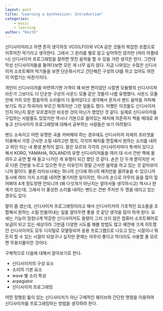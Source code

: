 ```yaml
---
layout: post
title: "Learning a Synthesizer: Introduction"
categories: 
    - music
    - learning
author: "Keith"
---
```


신디사이저라고 하면 흔히 생각하듯 VCO(LFO)와 VCA 같은 것들의 복잡한 조합으로 이루어진 악기라고 생각한다. 그래서 그 원리를 별로 알고 싶어하진 않지만 (머리 아플테니) 신디사이저 프로그래밍을 잘하면 멋진 음악을 할 수 있을 거란 생각은 한다. 그런데 막상 신디사이저들을 들여다보면 모든 게 너무 쉽지 않다. 지금 나와있는 수많은 신디사이저 소프트웨어 악기들을 보면 단순화시키고 간단해진 구성의 UI를 하고 있어도 여전히 어렵기는 마찬가지다. 

개인이 신디사이저를 마련하기엔 가격이 꽤 비싼 편이었던 시절엔 모듈형의 신디사이져라든가 그보다도 더 단순한 구성의 사운드 모듈 같은 것들이 나름 유행했다. 사운드 모듈 안에 거의 모든 팝음악의 소리들이 다 들어있다고 생각해서 혼자서 밴드 음악을 카피해보기도 하고 작곡이라 부르긴 뭐하지만 그런 일들도 했다. 어쨌든 이것들도 신디사이저인지 아닌지 잘은 모르겠지만 비슷한 것이 아닌가 했었던 것 같다. 실제로 신디사이저를 구입하는 사람들도 있었지만 역시나 기본으로 들어있는 패치에 의존하지 책을 제대로 펴놓고 신다사이저 프로그래밍에 대해서 공부하는 사람들은 보기 어려웠다.

밴드 소속이고 어떤 유명한 곡을 커버해야 하는 경우에도 신디사이저 자체의 프리셋을 이용해서 가장 근사한 소릴 내려고만 했지, 각각의 패치를 편집해서 원하는 소리를 내려고 하던 이는 내 평생 본적이 없다. 잘은 모르되 각각의 신디사이저마다 특색이 있다고 해서 KORG, YAMAHA, ROLAND의 유명 신디사이저들을 여러 대 사서 건반 랙에 올려두고 공연 할 때 들고 나가던 게 유행이 되긴 했던 것 같다. 손은 단 두개 뿐이지만 서로 다른 건반을 누르고 있으면 무슨 이유인지 정말 근사한 음악을 하고 있는 것 같아보이니까 말이다. 물론 라이브시에는 하나의 신디에 하나의 패치만을 올려놓을 수 있으니까 동시에 여러 가지 소리를 내려면 불가피한 일이지만, 하나의 손으로 아무리 음을 많이 짚어봐야 4개 정도밖엔 안되니까 (왜 다섯개가 아닌지는 알아서들 생각하시고) 역시나 한계가 있는데, 그래서 더 풍성한 소리를 내려는 밴드는 건반 주자만 두 명을 데리고 있는 경우도 있다. 

말이 좀 샜는데, 신디사이저 프로그래밍이라고 해서 신디사이저의 기초적인 요소들을 조합해서 원하는 소릴 만들어내는 일을 알아두면 좋을 것 같단 생각을 많이 하게 된다. 요새는 기능이 엄청나게 막강한 신디사이저도 용량이 그리 크지 않은 컴퓨터 소프트웨어로 보급이 되고 있는 세상이라 그만큼 다양한 시도를 해볼 방법도 많고 예전에 크게 히트했던 신디사이저도 모두 디지털로 모델링되어 응용 프로그램으로 나오고 있는 시절이니 뭐든지 할 수 있는 시절이 되었구나 싶지만 문제는 아무리 좋다고 하더라도 사용할 줄 모르면 무용지물이란 것이다.

구체적으로 다음에 대해서 알아보기로 한다.
- 신디사이저의 구성 요소
- 소리의 기본 요소
- wave 별 소리 특성
- arpegiator
- 신디사이저 프로그래밍

어떤 정형된 틀이 있는 신디사이저가 아닌 구체적인 웨이브와 간단한 명령을 이용하여 신디사이저를 프로그래밍하는 방법을 생각하려 한다. 